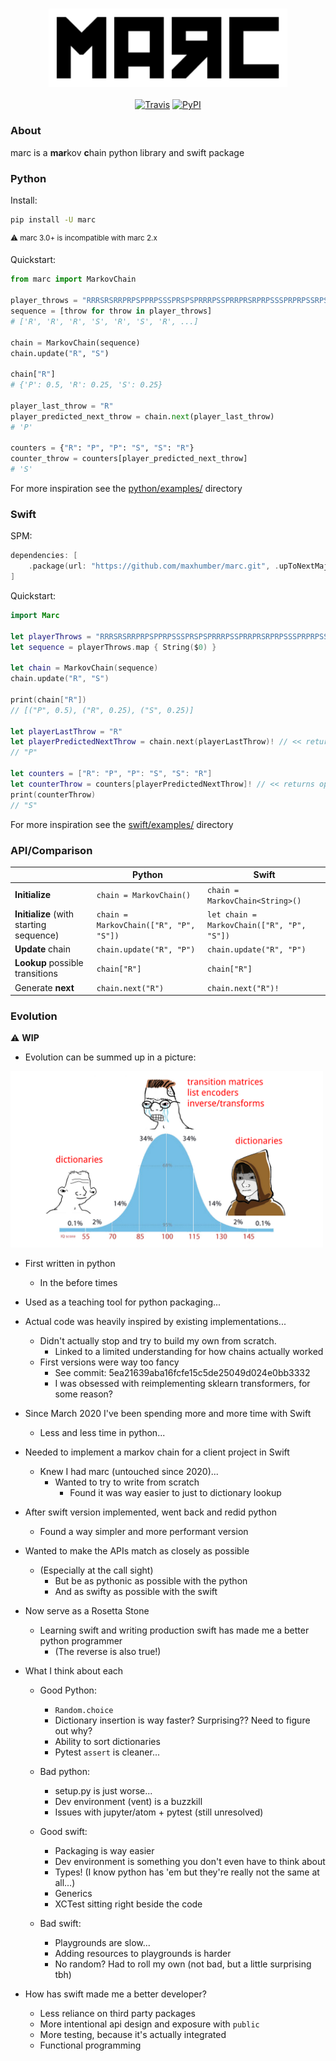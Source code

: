 <h3 align="center">
  <img alt="marc" src="images/logo.png" height="125px">
</h3>
<p align="center">
  <a href="https://travis-ci.org/maxhumber/marc"><img alt="Travis" src="https://img.shields.io/travis/maxhumber/marc.svg"></a>
  <a href="https://pypi.python.org/pypi/marc"><img alt="PyPI" src="https://img.shields.io/pypi/v/marc.svg"></a>
</p>



### About

marc is a **mar**kov **c**hain python library and swift package



### Python

Install:

```sh
pip install -U marc
```

<sup>⚠️ marc 3.0+ is incompatible with marc 2.x</sup>



Quickstart:

```python
from marc import MarkovChain

player_throws = "RRRSRSRRPRPSPPRPSSSPRSPSPRRRPSSPRRPRSRPRPSSSPRPRPSSRPSRPRSSPRP"
sequence = [throw for throw in player_throws]
# ['R', 'R', 'R', 'S', 'R', 'S', 'R', ...]

chain = MarkovChain(sequence)
chain.update("R", "S")

chain["R"]
# {'P': 0.5, 'R': 0.25, 'S': 0.25}

player_last_throw = "R"
player_predicted_next_throw = chain.next(player_last_throw)
# 'P'

counters = {"R": "P", "P": "S", "S": "R"}
counter_throw = counters[player_predicted_next_throw]
# 'S'
```

For more inspiration see the [python/examples/](CHANGEME) directory



### Swift

SPM:

```swift
dependencies: [
    .package(url: "https://github.com/maxhumber/marc.git", .upToNextMajor(from: "3.0"))
]
```



Quickstart:

```swift
import Marc

let playerThrows = "RRRSRSRRPRPSPPRPSSSPRSPSPRRRPSSPRRPRSRPRPSSSPRPRPSSRPSRPRSSPRP"
let sequence = playerThrows.map { String($0) }

let chain = MarkovChain(sequence)
chain.update("R", "S")

print(chain["R"])
// [("P", 0.5), ("R", 0.25), ("S", 0.25)]

let playerLastThrow = "R"
let playerPredictedNextThrow = chain.next(playerLastThrow)! // << returns optional
// "P"

let counters = ["R": "P", "P": "S", "S": "R"]
let counterThrow = counters[playerPredictedNextThrow]! // << returns optional
print(counterThrow)
// "S"
```

For more inspiration see the [swift/examples/](CHANGEME) directory



### API/Comparison

|                                         | Python                                 | Swift                                      |
| --------------------------------------- | -------------------------------------- | ------------------------------------------ |
| **Initialize**                          | `chain = MarkovChain()`                | `chain = MarkovChain<String>()`            |
| **Initialize** (with starting sequence) | `chain = MarkovChain(["R", "P", "S"])` | `let chain = MarkovChain(["R", "P", "S"])` |
| **Update** chain                        | `chain.update("R", "P")`               | `chain.update("R", "P")`                   |
| **Lookup** possible transitions         | `chain["R"]`                           | `chain["R"]`                               |
| Generate **next**                       | `chain.next("R")`                      | `chain.next("R")!`                         |



### Evolution

⚠️ **WIP**

- Evolution can be summed up in a picture:

<img alt="meme" src="images/meme.png" width="500px">

- First written in python

  - In the before times

- Used as a teaching tool for python packaging...

- Actual code was heavily inspired by existing implementations...

  - Didn't actually stop and try to build my own from scratch.
    - Linked to a limited understanding for how chains actually worked
  - First versions were way too fancy
    - See commit:  5ea21639aba16fcfe15c5de25049d024e0bb3332
    - I was obsessed with reimplementing sklearn transformers, for some reason?

- Since March 2020 I've been spending more and more time with Swift

  - Less and less time in python...

- Needed to implement a markov chain for a client project in Swift

  - Knew I had marc (untouched since 2020)...
    - Wanted to try to write from scratch
      - Found it was way easier to just to dictionary lookup

- After swift version implemented, went back and redid python

  - Found a way simpler and more performant version

- Wanted to make the APIs match as closely as possible

  - (Especially at the call sight)
    - But be as pythonic as possible with the python
    - And as swifty as possible with the swift

- Now serve as a Rosetta Stone

  - Learning swift and writing production swift has made me a better python programmer
    - (The reverse is also true!)

- What I think about each

  - Good Python:
    - `Random.choice`
    - Dictionary insertion is way faster? Surprising?? Need to figure out why?
    - Ability to sort dictionaries
    - Pytest `assert` is cleaner...
  - Bad python:
    - setup.py is just worse...
    - Dev environment (vent) is a buzzkill
    - Issues with jupyter/atom + pytest (still unresolved)

  - Good swift:
    - Packaging is way easier
    - Dev environment is something you don't even have to think about
    - Types! (I know python has 'em but they're really not the same at all...)
    - Generics
    - XCTest sitting right beside the code
  - Bad swift: 
    - Playgrounds are slow...
    - Adding resources to playgrounds is harder
    - No random? Had to roll my own (not bad, but a little surprising tbh)

- How has swift made me a better developer?

  - Less reliance on third party packages
  - More intentional api design and exposure with `public`
  - More testing, because it's actually integrated
  - Functional programming 
